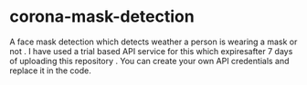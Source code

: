 # corona-mask-detection

A face mask detection which detects weather a person is wearing a mask or not . I have used a trial based API service for this which expiresafter 7 days of uploading this repository . You can create your own API credentials and replace it in the code.
